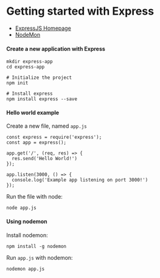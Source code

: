 # Getting started with Express

* [ExpressJS Homepage](https://expressjs.com/)  
* [NodeMon](https://github.com/remy/nodemon)  

#### Create a new application with Express

    mkdir express-app
    cd express-app
    
    # Initialize the project
    npm init
    
    # Install express
    npm install express --save
    
    
#### Hello world example

Create a new file, named `app.js`  

    const express = require('express');
    const app = express();
    
    app.get('/', (req, res) => {
      res.send('Hello World!')
    });
    
    app.listen(3000, () => {
      console.log('Example app listening on port 3000!')
    });
    
Run the file with node:

    node app.js 

    
#### Using nodemon

Install nodemon:

    npm install -g nodemon
    
Run `app.js` with nodemon:

    nodemon app.js
